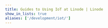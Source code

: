 ```yaml
---
title: Guides to Using IoT at Linode | Linode
show_in_lists: true
aliases: ['/development/iot/']
---
```



